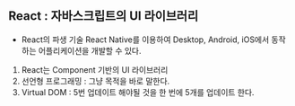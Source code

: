 ## React : 자바스크립트의 UI 라이브러리
* React의 파생 기술 React Native를 이용하여 Desktop, Android, iOS에서 동작하는 어플리케이션을 개발할 수 있다.
1. React는 Component 기반의 UI 라이브러리
2. 선언형 프로그래밍 : 그냥 목적을 바로 말한다.
3. Virtual DOM : 5번 업데이트 해야될 것을 한 번에 5개를 업데이트 한다.
